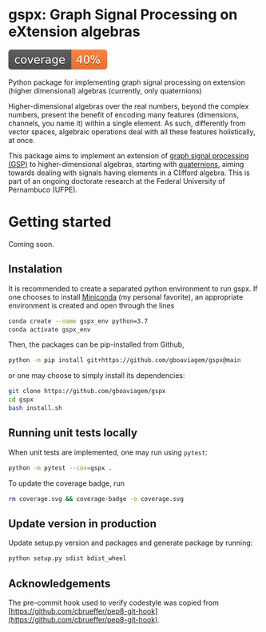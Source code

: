 # gspx: Graph Signal Processing on eXtension algebras
![coverage](./coverage.svg)

Python package for implementing graph signal processing on extension (higher dimensional) algebras (currently, only quaternions)


Higher-dimensional algebras over the real numbers, beyond the complex numbers, present the benefit of encoding many features (dimensions, channels, you name it) within a single element. As such, differently from vector spaces, algebraic operations deal with all these features holistically, at once.

This package aims to implement an extension of [graph signal processing (GSP)](https://arxiv.org/pdf/1712.00468) to higher-dimensional algebras, starting with [quaternions](https://en.wikipedia.org/wiki/Quaternion), aiming towards dealing with signals having elements in a Clifford algebra. This is part of an ongoing doctorate research at the Federal University of Pernambuco (UFPE).

# Getting started

Coming soon.

## Instalation

It is recommended to create a separated python environment to run gspx. If one chooses to install [Miniconda](https://docs.conda.io/en/latest/miniconda.html) (my personal favorite), an appropriate environment is created and open through the lines
```sh
conda create --name gspx_env python=3.7
conda activate gspx_env
```

Then, the packages can be pip-installed from Github,

```sh
python -m pip install git+https://github.com/gboaviagem/gspx@main
```

or one may choose to simply install its dependencies:

```sh
git clone https://github.com/gboaviagem/gspx
cd gspx
bash install.sh
```

## Running unit tests locally

When unit tests are implemented, one may run using `pytest`:
```sh
python -m pytest --cov=gspx .
```
To update the coverage badge, run
```sh
rm coverage.svg && coverage-badge -o coverage.svg
```

## Update version in production

Update setup.py version and packages and generate package by running:

```sh
python setup.py sdist bdist_wheel
```

## Acknowledgements

The pre-commit hook used to verify codestyle was copied from
[https://github.com/cbrueffer/pep8-git-hook](https://github.com/cbrueffer/pep8-git-hook).
